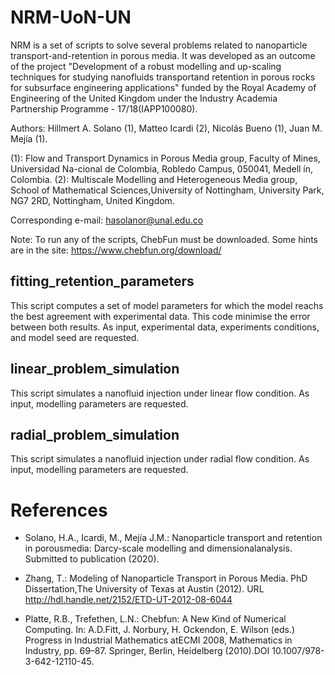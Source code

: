 # NRM-UoN-UN

NRM is a set of scripts to solve several problems related to nanoparticle transport-and-retention in porous media. It was developed as an outcome of the project "Development of a robust modelling and up-scaling techniques for studying nanofluids transportand retention in porous rocks for subsurface engineering applications" funded by the Royal Academy of Engineering of the United Kingdom under the Industry  Academia  Partnership  Programme  -  17/18(IAPP100080). 

Authors: Hillmert A. Solano (1), Matteo Icardi (2), Nicolás Bueno (1), Juan M. Mejía (1).

(1): Flow and Transport Dynamics in Porous Media group, Faculty of Mines, Universidad Na-cional de Colombia, Robledo Campus, 050041, Medell ́ın, Colombia.
(2): Multiscale  Modelling  and  Heterogeneous  Media  group,  School  of  Mathematical  Sciences,University of Nottingham, University Park, NG7 2RD, Nottingham, United Kingdom.

Corresponding e-mail: hasolanor@unal.edu.co

Note: To run any of the scripts, ChebFun must be downloaded. Some hints are in the site: https://www.chebfun.org/download/

## fitting_retention_parameters
This script computes a set of model parameters for which the model reachs the best agreement with experimental data. This code minimise the error between both results. As input, experimental data, experiments conditions, and model seed are requested.

## linear_problem_simulation
This script simulates a nanofluid injection under linear flow condition. As input, modelling parameters are requested.

## radial_problem_simulation
This script simulates a nanofluid injection under radial flow condition. As input, modelling parameters are requested.

# References
* Solano, H.A., Icardi, M., Mejía J.M.: Nanoparticle transport and retention in porousmedia: Darcy-scale modelling and dimensionalanalysis. Submitted to publication (2020).

* Zhang,  T.:  Modeling  of  Nanoparticle  Transport  in  Porous  Media. PhD  Dissertation,The University of Texas at Austin (2012). URL http://hdl.handle.net/2152/ETD-UT-2012-08-6044

* Platte, R.B., Trefethen, L.N.: Chebfun: A New Kind of Numerical Computing. In: A.D.Fitt, J. Norbury, H. Ockendon, E. Wilson (eds.) Progress in Industrial Mathematics atECMI 2008, Mathematics in Industry, pp. 69–87. Springer, Berlin, Heidelberg (2010).DOI 10.1007/978-3-642-12110-45.  
